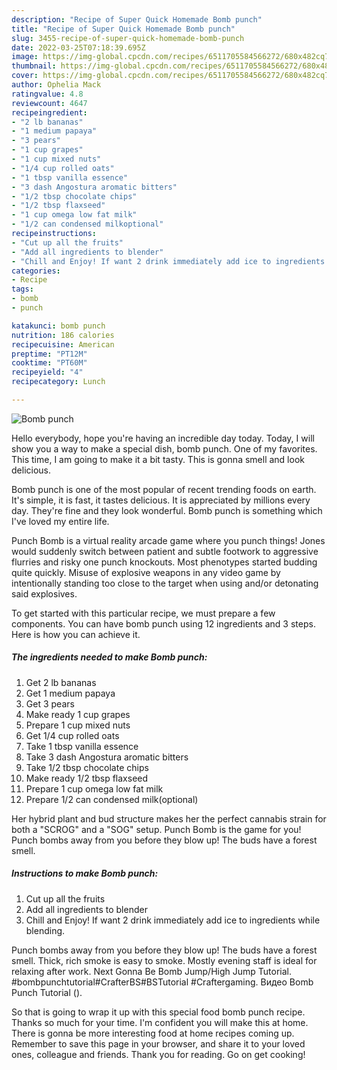 ```yaml
---
description: "Recipe of Super Quick Homemade Bomb punch"
title: "Recipe of Super Quick Homemade Bomb punch"
slug: 3455-recipe-of-super-quick-homemade-bomb-punch
date: 2022-03-25T07:18:39.695Z
image: https://img-global.cpcdn.com/recipes/6511705584566272/680x482cq70/bomb-punch-recipe-main-photo.jpg
thumbnail: https://img-global.cpcdn.com/recipes/6511705584566272/680x482cq70/bomb-punch-recipe-main-photo.jpg
cover: https://img-global.cpcdn.com/recipes/6511705584566272/680x482cq70/bomb-punch-recipe-main-photo.jpg
author: Ophelia Mack
ratingvalue: 4.8
reviewcount: 4647
recipeingredient:
- "2 lb bananas"
- "1 medium papaya"
- "3 pears"
- "1 cup grapes"
- "1 cup mixed nuts"
- "1/4 cup rolled oats"
- "1 tbsp vanilla essence"
- "3 dash Angostura aromatic bitters"
- "1/2 tbsp chocolate chips"
- "1/2 tbsp flaxseed"
- "1 cup omega low fat milk"
- "1/2 can condensed milkoptional"
recipeinstructions:
- "Cut up all the fruits"
- "Add all ingredients to blender"
- "Chill and Enjoy! If want 2 drink immediately add ice to ingredients while blending."
categories:
- Recipe
tags:
- bomb
- punch

katakunci: bomb punch 
nutrition: 186 calories
recipecuisine: American
preptime: "PT12M"
cooktime: "PT60M"
recipeyield: "4"
recipecategory: Lunch

---
```



![Bomb punch](https://img-global.cpcdn.com/recipes/6511705584566272/680x482cq70/bomb-punch-recipe-main-photo.jpg)

Hello everybody, hope you're having an incredible day today. Today, I will show you a way to make a special dish, bomb punch. One of my favorites. This time, I am going to make it a bit tasty. This is gonna smell and look delicious.

Bomb punch is one of the most popular of recent trending foods on earth. It's simple, it is fast, it tastes delicious. It is appreciated by millions every day. They're fine and they look wonderful. Bomb punch is something which I've loved my entire life.

Punch Bomb is a virtual reality arcade game where you punch things! Jones would suddenly switch between patient and subtle footwork to aggressive flurries and risky one punch knockouts. Most phenotypes started budding quite quickly. Misuse of explosive weapons in any video game by intentionally standing too close to the target when using and/or detonating said explosives.


To get started with this particular recipe, we must prepare a few components. You can have bomb punch using 12 ingredients and 3 steps. Here is how you can achieve it.

<!--inarticleads1-->

##### The ingredients needed to make Bomb punch:

1. Get 2 lb bananas
1. Get 1 medium papaya
1. Get 3 pears
1. Make ready 1 cup grapes
1. Prepare 1 cup mixed nuts
1. Get 1/4 cup rolled oats
1. Take 1 tbsp vanilla essence
1. Take 3 dash Angostura aromatic bitters
1. Take 1/2 tbsp chocolate chips
1. Make ready 1/2 tbsp flaxseed
1. Prepare 1 cup omega low fat milk
1. Prepare 1/2 can condensed milk(optional)


Her hybrid plant and bud structure makes her the perfect cannabis strain for both a &#34;SCROG&#34; and a &#34;SOG&#34; setup. Punch Bomb is the game for you! Punch bombs away from you before they blow up! The buds have a forest smell. 

<!--inarticleads2-->

##### Instructions to make Bomb punch:

1. Cut up all the fruits
1. Add all ingredients to blender
1. Chill and Enjoy! If want 2 drink immediately add ice to ingredients while blending.


Punch bombs away from you before they blow up! The buds have a forest smell. Thick, rich smoke is easy to smoke. Mostly evening staff is ideal for relaxing after work. Next Gonna Be Bomb Jump/High Jump Tutorial. #bombpunchtutorial#CrafterBS#BSTutorial #Craftergaming. Видео Bomb Punch Tutorial (). 

So that is going to wrap it up with this special food bomb punch recipe. Thanks so much for your time. I'm confident you will make this at home. There is gonna be more interesting food at home recipes coming up. Remember to save this page in your browser, and share it to your loved ones, colleague and friends. Thank you for reading. Go on get cooking!
